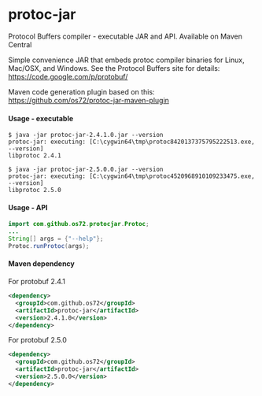 protoc-jar
==========

Protocol Buffers compiler - executable JAR and API. Available on Maven Central

Simple convenience JAR that embeds protoc compiler binaries for Linux, Mac/OSX, and Windows. See the Protocol Buffers site for details: https://code.google.com/p/protobuf/

Maven code generation plugin based on this: https://github.com/os72/protoc-jar-maven-plugin

#### Usage - executable
```
$ java -jar protoc-jar-2.4.1.0.jar --version
protoc-jar: executing: [C:\cygwin64\tmp\protoc8420137375795222513.exe, --version]
libprotoc 2.4.1

$ java -jar protoc-jar-2.5.0.0.jar --version
protoc-jar: executing: [C:\cygwin64\tmp\protoc4520968910109233475.exe, --version]
libprotoc 2.5.0
```

#### Usage - API
```java
import com.github.os72.protocjar.Protoc;
...
String[] args = {"--help"};
Protoc.runProtoc(args);
```

#### Maven dependency

For protobuf 2.4.1
```xml
<dependency>
  <groupId>com.github.os72</groupId>
  <artifactId>protoc-jar</artifactId>
  <version>2.4.1.0</version>
</dependency>
```

For protobuf 2.5.0
```xml
<dependency>
  <groupId>com.github.os72</groupId>
  <artifactId>protoc-jar</artifactId>
  <version>2.5.0.0</version>
</dependency>
```
